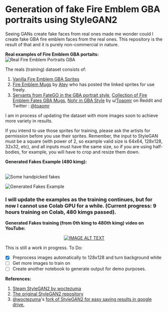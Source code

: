 # Generation of fake Fire Emblem GBA portraits using StyleGAN2
Seeing GANs create fake faces from real ones made me wonder could I create fake GBA fire emblem faces from the real ones. This repository is the result of that and it is purely non-commercial in nature.

**Real examples of Fire Emblem GBA portaits:**
![Real Fire Emblem Portraits GBA](https://raw.githubusercontent.com/mphirke/fire-emblem-fake-portaits-GBA/master/media/Reals_example.png)

The reals (training) dataset consists of:
1. [Vanilla Fire Emblem GBA Sprites](https://cdn.discordapp.com/attachments/206588291053649921/423956771845963786/p.png)
2. [Fire Emblem Mugs](https://www.deviantart.com/atey/art/Fire-Emblem-Mugs-216376087) by [Atey](https://www.deviantart.com/atey) who has posted the linked sprites for use freely.
3. [Servants from FateGO in the GBA portrait style](https://www.reddit.com/r/fireemblem/comments/c1c74a/servants_from_fatego_in_the_gba_portrait_style/), [Collection of Fire Emblem Fates GBA Mugs](https://www.reddit.com/r/fireemblem/comments/4b0ra9/collection_of_fire_emblem_fates_gba_mugs/), [Nohr in GBA Style](https://www.reddit.com/r/fireemblem/comments/3xmweg/nohr_in_gba_style/) by u/[Toaomr](https://www.reddit.com/user/Toaomr) on Reddit and Twitter : [@toaomr](https://twitter.com/toaomr)

I am in process of updating the dataset with more images soon to achieve more variety in results.


If you intend to use those sprites for training, please ask the artists for permission before you use their sprites. Remember, the input to StyleGAN must be a square (with power of 2, so example valid size is 64x64, 128x128, 32x32, etc), and all inputs must have the same size, so if you are using half-bodies, for example, you will have to crop and resize them down.

**Generated Fakes Example (480 kimg):** <br></br> 

![Some handpicked fakes](https://raw.githubusercontent.com/mphirke/fire-emblem-fake-portaits-GBA/master/media/fakes_example.png)


![Generated Fakes Example](https://raw.githubusercontent.com/mphirke/fire-emblem-fake-portaits-GBA/master/media/fakes0469_example.png)

### I will update the examples as the training continues, but for now I cannot use Colab GPU for a while. (Current progress: 9 hours training on Colab, 480 kimgs passed). 


**Generated Fakes training (from 0th kimg to 480th kimg) video on YouTube:**  

<div align="center">
  <a href="https://www.youtube.com/watch?v=DKpNqQ-9sAI"><img src="https://www.dropbox.com/s/j4fvh1rxqtjcr3y/FE_video_thumbnail.png?raw=1" alt="IMAGE ALT TEXT"></a>
</div>

This is still a work in progress.
To Do:

 - [x] Preprocess images automatically to 128x128 and turn background white
 - [ ] Get more images to train on
 - [ ] Create another notebook to generate output for demo purposes.

**References:**

 1. [Steam StyleGAN2 by woctezuma](https://github.com/woctezuma/steam-stylegan2)
 2. [The original StyleGAN2 repository](https://github.com/NVlabs/stylegan2)
 3. [@woctezuma](https://github.com/woctezuma)'s [fork of StyleGAN2 for easy saving results in google drive.](https://github.com/woctezuma/stylegan2)

